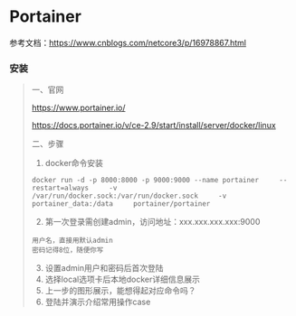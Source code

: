 # Portainer

参考文档：https://www.cnblogs.com/netcore3/p/16978867.html

### 安装

>一、官网
>
>https://www.portainer.io/
>
>https://docs.portainer.io/v/ce-2.9/start/install/server/docker/linux
>
>二、步骤
>
>1. docker命令安装
>
>```shell
>docker run -d -p 8000:8000 -p 9000:9000 --name portainer     --restart=always     -v /var/run/docker.sock:/var/run/docker.sock     -v portainer_data:/data     portainer/portainer 
>```
>
>2. 第一次登录需创建admin，访问地址：xxx.xxx.xxx.xxx:9000
>
>```shell
>用户名，直接用默认admin 
>密码记得8位，随便你写 
>```
>
>3. 设置admin用户和密码后首次登陆
>4. 选择local选项卡后本地docker详细信息展示
>5. 上一步的图形展示，能想得起对应命令吗？
>6. 登陆并演示介绍常用操作case



